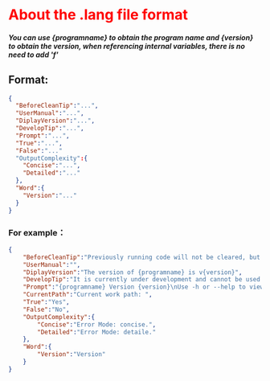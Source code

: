 # <font color=red>About the .lang file format</font>

#### ***You can use {programname} to obtain the program name and {version} to obtain the version, when referencing internal variables, there is no need to add 'f'***

## Format:
``` json
{
  "BeforeCleanTip":"...",
  "UserManual":"...",
  "DiplayVersion":"...",
  "DevelopTip":"...",
  "Prompt":"...",
  "True":"...",
  "False":"..."
  "OutputComplexity":{
    "Concise":"...",
    "Detailed":"..."
  },
  "Word":{
    "Version":"..."
  }
}
```

### For example：
``` json
{
	"BeforeCleanTip":"Previously running code will not be cleared, but the terminal will be cleared and the previous code cannot be viewed. Are you sure you want to empty it? (yes or no)>> ",
	"UserManual":"",
	"DiplayVersion":"The version of {programname} is v{version}",
	"DevelopTip":"It is currently under development and cannot be used temporarily. Please be patient and wait",
	"Prompt":"{programname} Version {version}\nUse -h or --help to view help  Current work path: \"{os.getcwd()}\"\nSave as Python File: ",
	"CurrentPath":"Current work path: ",
	"True":"Yes",
	"False":"No",
	"OutputComplexity":{
		"Concise":"Error Mode: concise.",
		"Detailed":"Error Mode: detaile."
	},
	"Word":{
		"Version":"Version"
	}
}
```
